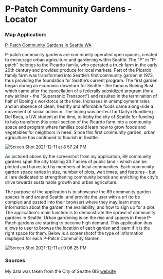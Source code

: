 # P-Patch Community Gardens - Locator
### Map Application:
[P-Patch Community Gardens in Seattle WA](https://madiframpton.github.io/GEOG495_ppatch_gardens/)

P-patch community gardens are community operated open spaces, created to encourage urban agriculture and gardening within Seattle. The "P" in "P-patch" belongs to the Picardo family, who operated a truck farm in the early 20th century and provided produce for local markets. Part of the Picardo family farm was transformed into Seattle’s first community garden in 1973, thus providing the foundation for Seattle’s current program. The first garden began during an economic downturn for Seattle - the famous Boeing Bust which came after the cancellation of a federally subsidized program (for a new airliner - the "Supersonic Transport") and resulted in the termination of half of Boeing's workforce at the time. Increases in unemployment rates and an absence of clean, healthy and affordable foods came along-side a movement of social activism. The timing was perfect for Darlyn Rundberg Del Boca, a UW student at the time, to lobby the city of Seattle for funding to help transform this small section of the Picardo farm into a community space and program where families could learn how to grow foods and vegetables for neighbors in need. Since this first community garden, urban agriculture has continued to flourish in Seattle. 

![Screen Shot 2021-12-11 at 8 57 24 PM](https://user-images.githubusercontent.com/91759168/145700897-0c0a639b-29a0-42b7-b9cc-2606798dd872.png)

As pictured above by the screenshot from my application, 89 community gardens span the city totaling 33.7 acres of public land - which can be plotted and harvested by members of local communities. Each community garden space varies in size, number of plots, wait times, and features - but all are dedicated to strengthening community bonds and enriching the city's drive towards sustainable growth and urban agriculture. 

The purpose of the application is to showcase the 89 community garden spaces in and around Seattle, and provide the user with a url (to be compied and pasted into their browser) where they may learn more information about the garden, the availability, and how to sign up for a plot. The application's main function is to demonstrate the sprawl of community gardens in Seattle. Urban gardening is on the rise and spaces in these P-Patch gardens are starting to become high demand. This application thus allows to user to browse the location of each garden and learn if it is the right space for them. Below is a screenshotof the type of information displayed for each P-Patch Community Garden.

![Screen Shot 2021-12-11 at 9 06 25 PM](https://user-images.githubusercontent.com/91759168/145701081-d47c1b06-efd0-4dd7-a8ee-b3e9e331f63f.png)

### Sources
My data was taken from the City of Seattle GIS 
[website](https://data-seattlecitygis.opendata.arcgis.com/)





